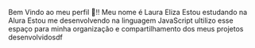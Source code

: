 Bem Vindo ao meu perfil 🥰!!                                                                                                                                                                                                                                                Meu nome é Laura Eliza                                                                                                                                                                                                                                                     Estou estudando na Alura                                                                                                                                                                                                                                                   Estou me desenvolvendo na linguagem JavaScript                                                                                                                                                                                                                             ultilizo esse espaço para minha organização e compartilhamento dos meus projetos desenvolvidosdf
